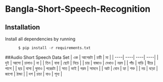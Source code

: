 # Bangla-Short-Speech-Recognition

## Installation
Install all dependencies by running
```python
      $ pip install -r requirements.txt
```

##Audio Short Speech Data Set
| এক | আগেরটা | চাচী | মা |
| ----| ----| ----| ----|
| দুই | আসো | চালাও | না | 
| তিন | বাবা | ছোট | নিচে | 
| চার | বাজাও | দেখাও | নরম | 
| পাঁচ | বাড়ি | ধীরে | পাশে | 
| ছয় | বাসা | ঘুমাও | পরেরটা | 
| সাত | ভাই | গরম | সামনে | 
| আট | বোন | হ্যা | শক্ত | 
| নয় | বড়ো | জাগো | ঠান্ডা | 
| দশ | চাচা | যাও | শূন্য | 
